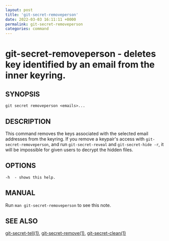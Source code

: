 ```yaml
---
layout: post
title: 'git-secret-removeperson'
date: 2022-03-03 16:11:11 +0000
permalink: git-secret-removeperson
categories: command
---
```

git-secret-removeperson - deletes key identified by an email from the inner keyring.
==================================================================================

## SYNOPSIS

    git secret removeperson <emails>...


## DESCRIPTION
This command removes the keys associated with the selected email addresses from the keyring.
If you remove a keypair's access with `git-secret-removeperson`, and run `git-secret-reveal` and `git-secret-hide -r`,
it will be impossible for given users to decrypt the hidden files.


## OPTIONS

    -h  - shows this help.


## MANUAL

Run `man git-secret-removeperson` to see this note.


## SEE ALSO

[git-secret-tell(1)](https://git-secret.io/git-secret-tell), [git-secret-remove(1)](https://git-secret.io/git-secret-remove),
[git-secret-clean(1)](https://git-secret.io/git-secret-clean)
